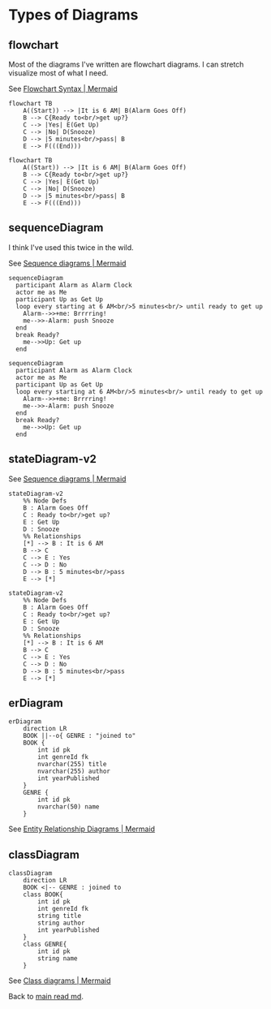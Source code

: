# Types of Diagrams

## flowchart 

Most of the diagrams I've written are flowchart diagrams. I can stretch visualize most of what I need.

See [Flowchart Syntax | Mermaid](https://mermaid.js.org/syntax/flowchart.html)

``` text
flowchart TB
    A((Start)) --> |It is 6 AM| B(Alarm Goes Off)
    B --> C{Ready to<br/>get up?}
    C --> |Yes| E(Get Up)
    C --> |No| D(Snooze)
    D --> |5 minutes<br/>pass| B
    E --> F(((End)))
```

``` mermaid
flowchart TB
    A((Start)) --> |It is 6 AM| B(Alarm Goes Off)
    B --> C{Ready to<br/>get up?}
    C --> |Yes| E(Get Up)
    C --> |No| D(Snooze)
    D --> |5 minutes<br/>pass| B
    E --> F(((End)))
```

## sequenceDiagram
I think I've used this twice in the wild. 

See [Sequence diagrams | Mermaid](https://mermaid.js.org/syntax/sequenceDiagram.html)

``` text
sequenceDiagram
  participant Alarm as Alarm Clock
  actor me as Me
  participant Up as Get Up
  loop every starting at 6 AM<br/>5 minutes<br/> until ready to get up
    Alarm-->>+me: Brrrring!
    me-->>-Alarm: push Snooze
  end
  break Ready?
    me-->>Up: Get up
  end
```

``` mermaid
sequenceDiagram
  participant Alarm as Alarm Clock
  actor me as Me
  participant Up as Get Up
  loop every starting at 6 AM<br/>5 minutes<br/> until ready to get up
    Alarm-->>+me: Brrrring!
    me-->>-Alarm: push Snooze
  end
  break Ready?
    me-->>Up: Get up
  end
```

## stateDiagram-v2

See [Sequence diagrams | Mermaid](https://mermaid.js.org/syntax/stateDiagram.html)


``` text
stateDiagram-v2
    %% Node Defs
    B : Alarm Goes Off
    C : Ready to<br/>get up?
    E : Get Up
    D : Snooze
    %% Relationships
    [*] --> B : It is 6 AM
    B --> C
    C --> E : Yes
    C --> D : No
    D --> B : 5 minutes<br/>pass
    E --> [*]
```

``` mermaid
stateDiagram-v2
    %% Node Defs
    B : Alarm Goes Off
    C : Ready to<br/>get up?
    E : Get Up
    D : Snooze
    %% Relationships
    [*] --> B : It is 6 AM
    B --> C
    C --> E : Yes
    C --> D : No
    D --> B : 5 minutes<br/>pass
    E --> [*]
```
## erDiagram

```mermaid
erDiagram
    direction LR
    BOOK ||--o{ GENRE : "joined to"
    BOOK {
        int id pk
        int genreId fk
        nvarchar(255) title
        nvarchar(255) author
        int yearPublished
    }
    GENRE {
        int id pk
        nvarchar(50) name
    }
```

See [Entity Relationship Diagrams | Mermaid](https://mermaid.js.org/syntax/entityRelationshipDiagram.html)

## classDiagram

```mermaid
classDiagram
    direction LR
    BOOK <|-- GENRE : joined to
    class BOOK{
        int id pk
        int genreId fk
        string title
        string author
        int yearPublished
    }
    class GENRE{
        int id pk
        string name
    }

```

See [Class diagrams | Mermaid](https://mermaid.js.org/syntax/classDiagram.html)



Back to [main read md](readme.md).